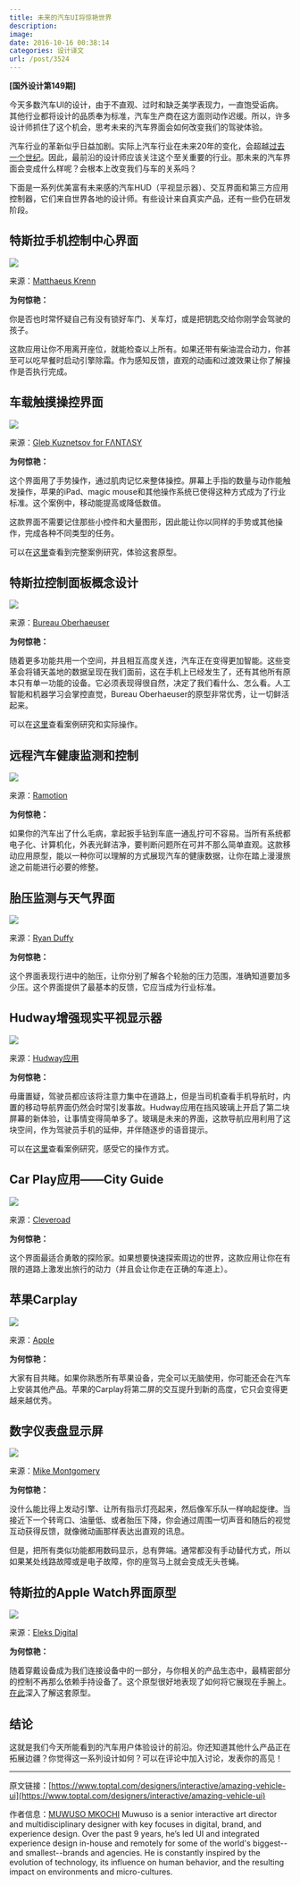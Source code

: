 ```yaml
---
title: 未来的汽车UI将惊艳世界
description: 
image: 
date: 2016-10-16 00:38:14
categories: 设计译文
url: /post/3524
---
```


**[国外设计第149期]**

今天多数汽车UI的设计，由于不直观、过时和缺乏美学表现力，一直饱受诟病。其他行业都将设计的品质奉为标准，汽车生产商在这方面则动作迟缓。所以，许多设计师抓住了这个机会，思考未来的汽车界面会如何改变我们的驾驶体验。

汽车行业的革新似乎日益加剧。实际上汽车行业在未来20年的变化，会超越[过去一个世纪](https://www.wired.com/2015/03/ingenious-car-uis/)。因此，最前沿的设计师应该关注这个至关重要的行业。那未来的汽车界面会变成什么样呢？会根本上改变我们与车的关系吗？

下面是一系列优美富有未来感的汽车HUD（平视显示器）、交互界面和第三方应用控制器，它们来自世界各地的设计师。有些设计来自真实产品，还有一些仍在研发阶段。

## 特斯拉手机控制中心界面

![](https://storageapi.fleek.co/0a3a8890-e65e-47ce-93d7-0442b9209d38-bucket/blog/posts/2016-10/10-11/toptal-blog-image-1474901649059-e108745eb23c13fe1975db25742f3b23.gif)

来源：[Matthaeus Krenn](http://matthaeuskrenn.com/) 

**为何惊艳：**

你是否也时常怀疑自己有没有锁好车门、关车灯，或是把钥匙交给你刚学会驾驶的孩子。

这款应用让你不用离开座位，就能检查以上所有。如果还带有柴油混合动力，你甚至可以吃早餐时启动引擎除霜。作为感知反馈，直观的动画和过渡效果让你了解操作是否执行完成。

## 车载触摸操控界面

![](https://storageapi.fleek.co/0a3a8890-e65e-47ce-93d7-0442b9209d38-bucket/blog/posts/2016-10/10-11/toptal-blog-image-1474901652884-3be22e13f186d28582b45574addcf8bf.jpg)

来源：[Gleb Kuznetsov for FΛNTΛSY](https://dribbble.com/glebich)

**为何惊艳：**

这个界面用了手势操作，通过肌肉记忆来整体操控。屏幕上手指的数量与动作能触发操作，苹果的iPad、magic mouse和其他操作系统已使得这种方式成为了行业标准。这个案例中，移动能提高或降低数值。

这款界面不需要记住那些小控件和大量图形，因此能让你以同样的手势或其他操作，完成各种不同类型的任务。

可以在[这里](http://matthaeuskrenn.com/new-car-ui/)查看到完整案例研究，体验这套原型。

## 特斯拉控制面板概念设计

![](https://storageapi.fleek.co/0a3a8890-e65e-47ce-93d7-0442b9209d38-bucket/blog/posts/2016-10/10-11/toptal-blog-image-1474901688755-59ec6fdfac83529c46f08aa5807daae4.gif)

来源：[Bureau Oberhaeuser](https://dribbble.com/oberhaeuser)

**为何惊艳：**

随着更多功能共用一个空间，并且相互高度关连，汽车正在变得更加智能。这些变革会将铺天盖地的数据呈现在我们面前，这在手机上已经发生了，还有其他所有原本只有单一功能的设备。它必须表现得很自然，决定了我们看什么、怎么看。人工智能和机器学习会掌控直觉，Bureau Oberhaeuser的原型非常优秀，让一切鲜活起来。

可以在[这里](http://bit.ly/1BSdPDl)查看案例研究和实际操作。

## 远程汽车健康监测和控制

![](https://storageapi.fleek.co/0a3a8890-e65e-47ce-93d7-0442b9209d38-bucket/blog/posts/2016-10/10-11/toptal-blog-image-1474901694980-f10c38003c97edf725eb4cb8bfacabd1.gif)

来源：[Ramotion](https://dribbble.com/Ramotion)

**为何惊艳：**

如果你的汽车出了什么毛病，拿起扳手钻到车底一通乱拧可不容易。当所有系统都电子化、计算机化，外表光鲜洁净，要判断问题所在可并不那么简单直观。这款移动应用原型，能以一种你可以理解的方式展现汽车的健康数据，让你在踏上漫漫旅途之前能进行必要的修整。

## 胎压监测与天气界面

![](https://storageapi.fleek.co/0a3a8890-e65e-47ce-93d7-0442b9209d38-bucket/blog/posts/2016-10/10-11/toptal-blog-image-1474901710367-dd485fe877d5542ee2fa77af5eca4c45.gif)

来源：[Ryan Duffy](https://dribbble.com/RyanDuffy_)

**为何惊艳：**

这个界面表现行进中的胎压，让你分别了解各个轮胎的压力范围，准确知道要加多少压。这个界面提供了最基本的反馈，它应当成为行业标准。

## Hudway增强现实平视显示器

![](https://storageapi.fleek.co/0a3a8890-e65e-47ce-93d7-0442b9209d38-bucket/blog/posts/2016-10/10-11/toptal-blog-image-1474901726547-f1d9cee26a4143367b45131df69b9100.jpg)

来源：[Hudway应用](http://www.hudwayapp.com)

**为何惊艳：**

毋庸置疑，驾驶员都应该将注意力集中在道路上，但是当司机查看手机导航时，内置的移动导航界面仍然会时常引发事故。Hudway应用在挡风玻璃上开启了第二块屏幕的新体验，让事情变得简单多了。玻璃是未来的界面，这款导航应用利用了这块空间，作为驾驶员手机的延伸，并伴随逐步的语音提示。

可以在[这里](http://www.psfk.com/2013/11/augmented-reality-windshield-screen.html)查看案例研究，感受它的操作方式。

## Car Play应用——City Guide

![](https://storageapi.fleek.co/0a3a8890-e65e-47ce-93d7-0442b9209d38-bucket/blog/posts/2016-10/10-11/toptal-blog-image-1474901731652-cf624534d27dc66a1c2c85b43000cf63.gif)

来源：[Cleveroad](https://dribbble.com/cleveroad)

**为何惊艳：**

这个界面最适合勇敢的探险家。如果想要快速探索周边的世界，这款应用让你在有限的道路上激发出旅行的动力（并且会让你走在正确的车道上）。

## 苹果Carplay

![](https://storageapi.fleek.co/0a3a8890-e65e-47ce-93d7-0442b9209d38-bucket/blog/posts/2016-10/10-11/toptal-blog-image-1474901736929-504bf686aef6728409946ec320faa424.jpg)

来源：[Apple](http://www.apple.com/ios/carplay/)

**为何惊艳：**

大家有目共睹。如果你熟悉所有苹果设备，完全可以无脑使用，你可能还会在汽车上安装其他产品。苹果的Carplay将第二屏的交互提升到新的高度，它只会变得更越来越优秀。

## 数字仪表盘显示屏

![](https://storageapi.fleek.co/0a3a8890-e65e-47ce-93d7-0442b9209d38-bucket/blog/posts/2016-10/10-11/toptal-blog-image-1474901744337-05c0824807c3a09aef6cb7b275ec7705.jpg)

来源：[Mike Montgomery](https://www.toptal.com/designers/resume/mike-montgomery)

**为何惊艳：**

没什么能比得上发动引擎、让所有指示灯亮起来，然后像军乐队一样响起旋律。当接近下一个转弯口、油量低、或者胎压下降，你会通过周围一切声音和随后的视觉互动获得反馈，就像微动画那样表达出直观的讯息。

但是，把所有类似功能都用数码显示，总有弊端。通常都没有手动替代方式，所以如果某处线路故障或是电子故障，你的座驾马上就会变成无头苍蝇。

## 特斯拉的Apple Watch界面原型

![](https://storageapi.fleek.co/0a3a8890-e65e-47ce-93d7-0442b9209d38-bucket/blog/posts/2016-10/10-11/toptal-blog-image-1474901751486-2240efb6a80e49438c914b38abcac62e.gif)

来源：[Eleks Digital](http://digital.eleks.com/)

**为何惊艳：**

随着穿戴设备成为我们连接设备中的一部分，与你相关的产品生态中，最精密部分的控制不再那么依赖手持设备了。这个原型很好地表现了如何将它展现在手腕上。[在此](http://bit.ly/1uQc583)深入了解这套原型。

## 结论

这就是我们今天所能看到的汽车用户体验设计的前沿。你还知道其他什么产品正在拓展边疆？你觉得这一系列设计如何？可以在评论中加入讨论，发表你的高见！

---

原文链接：[https://www.toptal.com/designers/interactive/amazing-vehicle-ui](https://www.toptal.com/designers/interactive/amazing-vehicle-ui)

作者信息：[MUWUSO MKOCHI](https://www.toptal.com/designers/resume/muwuso-mkochi)
Muwuso is a senior interactive art director and multidisciplinary designer with key focuses in digital, brand, and experience design. Over the past 9 years, he’s led UI and integrated experience design in-house and remotely for some of the world's biggest--and smallest--brands and agencies. He is constantly inspired by the evolution of technology, its influence on human behavior, and the resulting impact on environments and micro-cultures.